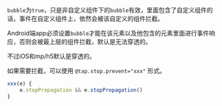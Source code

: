 `bubble`为`true`，只是非自定义组件下的`bubble`有效，里面包含了自定义组件的话，事件在自定义组件上，依然会被该自定义的组件拦截。

Android端app必须设置`bubble`才能在该元素以及他包含的元素里面进行事件响应，否则会被最上层的组件拦截，默认是无法穿透的。

不过iOS和mp/h5默认是穿透的。

如果需要拦截，可以使用 `@tap.stop.prevent="xxx"` 形式。

```js
xxx(e) {
	e.stopPropagation && e.stopPropagation()
}
```
